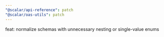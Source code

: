 ```yaml
---
"@scalar/api-reference": patch
"@scalar/oas-utils": patch
---
```


feat: normalize schemas with unnecessary nesting or single-value enums
